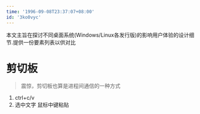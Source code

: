 ```yaml
---
time: '1996-09-08T23:37:07+08:00'
id: '3ko0vyc'
---
```


本文主旨在探讨不同桌面系统(Windows/Linux各发行版)的影响用户体验的设计细节.提供一份要素列表以供对比

# 剪切板
> 震惊，剪切板也算是进程间通信的一种方式
1. ctrl+c/v
2. 选中文字 鼠标中键粘贴